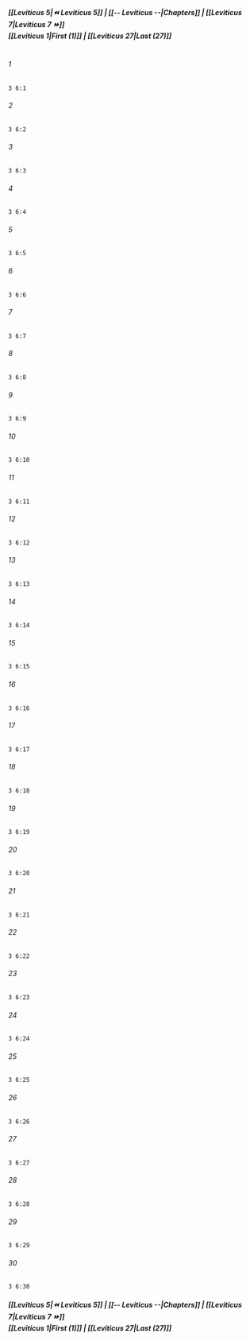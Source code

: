 
##### **[[Leviticus 5|⏪ Leviticus 5]] | [[-- Leviticus --|Chapters]] | [[Leviticus 7|Leviticus 7 ⏩]]**<br>**[[Leviticus 1|First (1)]] | [[Leviticus 27|Last (27)]]**<br><br>

###### 1
``` verse
3 6:1
```
###### 2
``` verse
3 6:2
```
###### 3
``` verse
3 6:3
```
###### 4
``` verse
3 6:4
```
###### 5
``` verse
3 6:5
```
###### 6
``` verse
3 6:6
```
###### 7
``` verse
3 6:7
```
###### 8
``` verse
3 6:8
```
###### 9
``` verse
3 6:9
```
###### 10
``` verse
3 6:10
```
###### 11
``` verse
3 6:11
```
###### 12
``` verse
3 6:12
```
###### 13
``` verse
3 6:13
```
###### 14
``` verse
3 6:14
```
###### 15
``` verse
3 6:15
```
###### 16
``` verse
3 6:16
```
###### 17
``` verse
3 6:17
```
###### 18
``` verse
3 6:18
```
###### 19
``` verse
3 6:19
```
###### 20
``` verse
3 6:20
```
###### 21
``` verse
3 6:21
```
###### 22
``` verse
3 6:22
```
###### 23
``` verse
3 6:23
```
###### 24
``` verse
3 6:24
```
###### 25
``` verse
3 6:25
```
###### 26
``` verse
3 6:26
```
###### 27
``` verse
3 6:27
```
###### 28
``` verse
3 6:28
```
###### 29
``` verse
3 6:29
```
###### 30
``` verse
3 6:30
```

##### **[[Leviticus 5|⏪ Leviticus 5]] | [[-- Leviticus --|Chapters]] | [[Leviticus 7|Leviticus 7 ⏩]]**<br>**[[Leviticus 1|First (1)]] | [[Leviticus 27|Last (27)]]**
